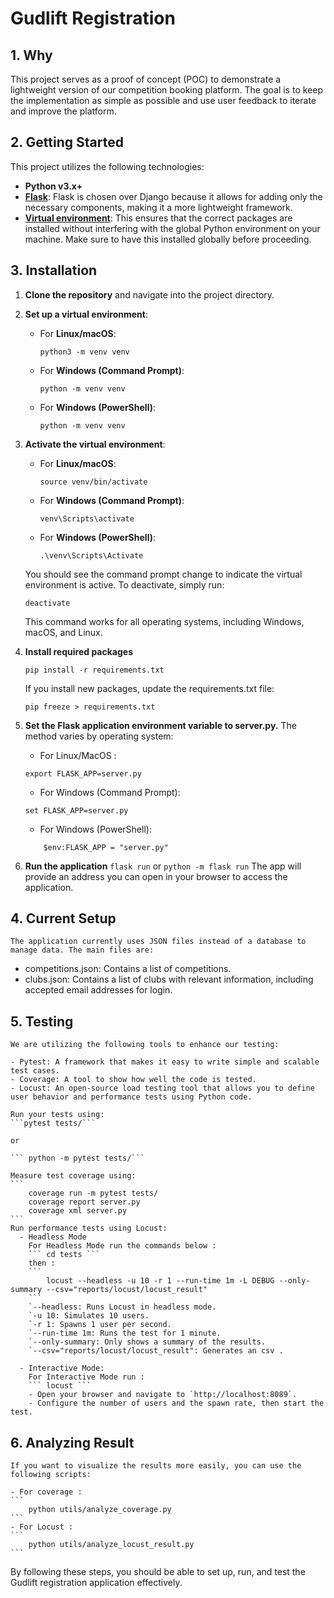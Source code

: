 # Gudlift Registration

## 1. Why

This project serves as a proof of concept (POC) to demonstrate a lightweight version of our competition booking platform. The goal is to keep the implementation as simple as possible and use user feedback to iterate and improve the platform.

## 2. Getting Started

This project utilizes the following technologies:

- **Python v3.x+**
- **[Flask](https://flask.palletsprojects.com/en/1.1.x/)**: Flask is chosen over Django because it allows for adding only the necessary components, making it a more lightweight framework.
- **[Virtual environment](https://virtualenv.pypa.io/en/stable/installation.html)**: This ensures that the correct packages are installed without interfering with the global Python environment on your machine. Make sure to have this installed globally before proceeding.

## 3. Installation

1. **Clone the repository** and navigate into the project directory.

2. **Set up a virtual environment**:
   - For **Linux/macOS**:
     ```
     python3 -m venv venv
     ```
   - For **Windows (Command Prompt)**:
     ```
     python -m venv venv
     ```
   - For **Windows (PowerShell)**:
     ```
     python -m venv venv
     ```

3. **Activate the virtual environment**:
   - For **Linux/macOS**:
     ```
     source venv/bin/activate
     ```
   - For **Windows (Command Prompt)**:
     ```
     venv\Scripts\activate
     ```
   - For **Windows (PowerShell)**:
     ```
     .\venv\Scripts\Activate
     ```

   You should see the command prompt change to indicate the virtual environment is active. To deactivate, simply run:
   ```
   deactivate
   ```
   This command works for all operating systems, including Windows, macOS, and Linux.

4. **Install required packages**
    ```
    pip install -r requirements.txt
    ```
    If you install new packages, update the requirements.txt file:
    ```
    pip freeze > requirements.txt
    ```
5. **Set the Flask application environment variable to server.py.**
    The method varies by operating system:
    - For Linux/MacOS :
    ```
    export FLASK_APP=server.py
    ```
    - For Windows (Command Prompt):
    ```
    set FLASK_APP=server.py
    ```
    - For Windows (PowerShell):
    ```
        $env:FLASK_APP = "server.py"
    ```
6. **Run the application**
    ``` flask run ```
    or
    ```python -m flask run```
    The app will provide an address you can open in your browser to access the application.

## 4. Current Setup
    The application currently uses JSON files instead of a database to manage data. The main files are:

   - competitions.json: Contains a list of competitions.
   - clubs.json: Contains a list of clubs with relevant information, including accepted email addresses for login.
   
## 5. Testing
    We are utilizing the following tools to enhance our testing:

    - Pytest: A framework that makes it easy to write simple and scalable test cases.
    - Coverage: A tool to show how well the code is tested.
    - Locust: An open-source load testing tool that allows you to define user behavior and performance tests using Python code.

    Run your tests using:
    ```pytest tests/```

    or 

    ``` python -m pytest tests/```

    Measure test coverage using:
    ``` 
        coverage run -m pytest tests/
        coverage report server.py
        coverage xml server.py
    ```
    Run performance tests using Locust:
      - Headless Mode
        For Headless Mode run the commands below :
        ``` cd tests ```
        then :
        ```
            locust --headless -u 10 -r 1 --run-time 1m -L DEBUG --only-summary --csv="reports/locust/locust_result"
        ```
        `--headless: Runs Locust in headless mode.
        `-u 10: Simulates 10 users.
        `-r 1: Spawns 1 user per second.
        `--run-time 1m: Runs the test for 1 minute.
        `--only-summary: Only shows a summary of the results.
        `--csv="reports/locust/locust_result": Generates an csv .

      - Interactive Mode:
        For Interactive Mode run :
        ``` locust ```
        - Open your browser and navigate to `http://localhost:8089`.
        - Configure the number of users and the spawn rate, then start the test.

## 6. Analyzing Result
    If you want to visualize the results more easily, you can use the following scripts: 

    - For coverage :
    ```
        python utils/analyze_coverage.py
    ```
    - For Locust :
    ```
        python utils/analyze_locust_result.py
    ```
By following these steps, you should be able to set up, run, and test the Gudlift registration application effectively.



